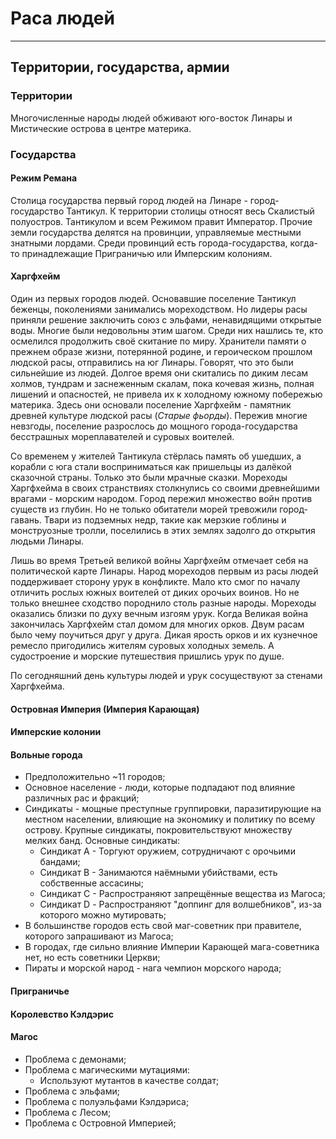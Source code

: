 # Раса людей

---

## Территории, государства, армии
### Территории
Многочисленные народы людей обживают юго-восток Линары и Мистические острова в центре материка.

### Государства
#### Режим Ремана
Столица государства первый город людей на Линаре - город-государство Тантикул. К территории столицы относят весь Скалистый полуостров. Тантикулом и всем Режимом правит Император. Прочие земли государства делятся на провинции, управляемые местными знатными лордами. Среди провинций есть города-государства, когда-то принадлежащие Приграничью или Имперским колониям.

#### Харгфхейм
Один из первых городов людей. Основавшие поселение Тантикул беженцы, поколениями занимались мореходством. Но лидеры расы приняли решение заключить союз с эльфами, ненавидящими открытые воды. Многие были недовольны этим шагом. Среди них нашлись те, кто осмелился продолжить своё скитание по миру. Хранители памяти о прежнем образе жизни, потерянной родине, и героическом прошлом людской расы, отправились на юг Линары. Говорят, что это были сильнейшие из людей. Долгое время они скитались по диким лесам холмов, тундрам и заснеженным скалам, пока кочевая жизнь, полная лишений и опасностей, не привела их к холодному южному побережью материка. Здесь они основали поселение Харгфхейм - памятник древней культуре людской расы (*Старые фьорды*). Пережив многие невзгоды, поселение разрослось до мощного города-государства бесстрашных мореплавателей и суровых воителей.

Со временем у жителей Тантикула стёрлась память об ушедших, а корабли с юга стали восприниматься как пришельцы из далёкой сказочной страны. Только это были мрачные сказки. Мореходы Харгфхейма в своих странствиях столкнулись со своими древнейшими врагами - морским народом. Город пережил множество войн против существ из глубин. Но не только обитатели морей тревожили город-гавань. Твари из подземных недр, такие как мерзкие гоблины и монструозные тролли, поселились в этих землях задолго до открытия людьми Линары.

Лишь во время Третьей великой войны Харгфхейм отмечает себя на политической карте Линары. Народ мореходов первым из расы людей поддерживает сторону урук в конфликте. Мало кто смог по началу отличить рослых южных воителей от диких орочьих воинов. Но не только внешнее сходство породнило столь разные народы. Мореходы оказались близки по духу вечным изгоям урук. Когда Великая война закончилась Харгфхейм стал домом для многих орков. Двум расам было чему поучиться друг у друга. Дикая ярость орков и их кузнечное ремесло пригодились жителям суровых холодных земель. А судостроение и морские путешествия пришлись урук по душе.

По сегодняшний день культуры людей и урук сосуществуют за стенами Харгфхейма.

#### Островная Империя (Империя Карающая)
#### Имперские колонии
#### Вольные города
* Предположительно ~11 городов;
* Основное население - люди, которые подпадают под влияние различных рас и фракций;
* Синдикаты - мощные преступные группировки, паразитирующие на местном населении, влияющие на экономику и политику по всему острову. Крупные синдикаты, покровительствуют множеству мелких банд. Основные синдикаты:
   * Синдикат А - Торгуют оружием, сотрудничают с орочьими бандами;
   * Синдикат В - Занимаются наёмными убийствами, есть собственные ассасины;
   * Синдикат С - Распространяют запрещённые вещества из Магоса; 
   * Синдикат D - Распространяют "доппинг для волшебников", из-за которого можно мутировать;
* В большинстве городов есть свой маг-советник при правителе, которого запрашивают из Магоса;
* В городах, где сильно влияние Империи Карающей мага-советника нет, но есть советники Церкви;
* Пираты и морской народ - нага чемпион морского народа;

#### Приграничье
#### Королевство Кэлдэрис
#### Магос
* Проблема с демонами;
* Проблема с магическими мутациями:
   * Используют мутантов в качестве солдат; 
* Проблема с эльфами;
* Проблема с полуэльфами Кэлдэриса;
* Проблема с Лесом;
* Проблема с Островной Империей;

